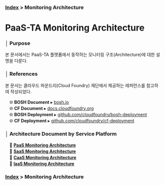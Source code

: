 ### [Index](https://github.com/PaaS-TA/Guide-eng) > Monitoring Architecture


# PaaS-TA Monitoring Architecture


### │ Purpose
본 문서에서는 PaaS-TA 플랫폼에서 동작하는 모니터링 구조(Architecture)에 대한 설명을 다룬다.


### │ References
본 문서는 클라우드 파운드리(Cloud Foundry) 재단에서 제공하는 레퍼런스를 참고하여 작성되었다.

　🌐 **BOSH Document** ▸ <a href="https://bosh.io">bosh.io</a>  
　🌐 **CF Document** ▸ <a href="https://docs.cloudfoundry.org">docs.cloudfoundry.org</a>  
　🌐 **BOSH Deployment** ▸ <a href="https://github.com/cloudfoundry/bosh-deployment">github.com/cloudfoundry/bosh-deployment</a>  
　🌐 **CF Deployment** ▸ <a href="https://github.com/cloudfoundry/cf-deployment">github.com/cloudfoundry/cf-deployment</a>  


### │ Architecture Document by Service Platform
　📘 **[PaaS Monitoring Architecture](PAAS_MONITORING_ARCHITECTURE.md)**  
　📘 **[SaaS Monitoring Architecture](SAAS_MONITORING_ARCHITECTURE.md)**  
　📘 **[CaaS Monitoring Architecture](CAAS_MONITORING_ARCHITECTURE.md)**  
　📘 **[IaaS Monitoring Architecture](IAAS_MONITORING_ARCHITECTURE.md)**  


### [Index](https://github.com/PaaS-TA/Guide-eng) > Monitoring Architecture
